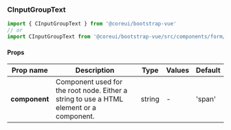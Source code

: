 ### CInputGroupText

```jsx
import { CInputGroupText } from '@coreui/bootstrap-vue'
// or
import CInputGroupText from '@coreui/bootstrap-vue/src/components/form/CInputGroupText'
```

#### Props

| Prop name     | Description                                                                             | Type   | Values | Default |
| ------------- | --------------------------------------------------------------------------------------- | ------ | ------ | ------- |
| **component** | Component used for the root node. Either a string to use a HTML element or a component. | string | -      | 'span'  |
